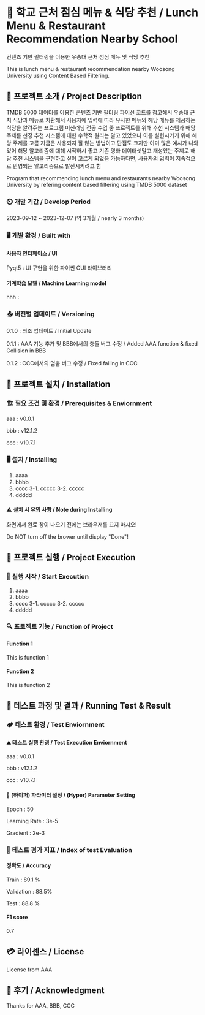 # 📛  학교 근처 점심 메뉴 & 식당 추천  / Lunch Menu & Restaurant Recommendation Nearby School
컨텐츠 기반 필터링을 이용한 우송대 근처 점심 메뉴 및 식당 추천

 This is lunch menu & restaurant recommendation nearby Woosong University using Content Based Filtering.

## 🧾 프로젝트 소개 / Project Description
TMDB 5000 데이터를 이용한 콘텐츠 기반 필터링 파이선 코드를 참고해서 우송대 근처 식당과 메뉴로 치환해서 사용자에 입력에 따라 유사한 메뉴와 해당 메뉴를 제공하는 식당을 알려주는 프로그램
머신러닝 전공 수업 중 프로젝트를 위해 추천 시스템과 해당 주제를 선정
추천 시스템에 대한 수학적 원리는 알고 있었으나 이를 실현시키기 위해 해당 주제를 고름
지금은 사용되지 잘 않는 방법이고 단점도 크지만 이미 많은 예시가 나와 있어 해당 알고리즘에 대해 시작하시 좋고 기존 영화 데이터셋말고 개성있는 주제로 해당 추천 시스템을 구현하고 싶어 고르게 되었음
가능하다면, 사용자의 입력이 지속적으로 반영되는 알고리즘으로 발전시키려고 함

Program that recommending lunch menu and restaurants nearby Woosong University by refering content based filtering using TMDB 5000 dataset

### ⏲️ 개발 기간 / Develop Period
 2023-09-12 ~ 2023-12-07 (약 3개월 / nearly 3 months)

### 🖥️ 개발 환경 / Built with
#### 사용자 인터페이스 / UI
 Pyqt5 : UI 구현을 위한 파이썬 GUI 라이브러리

#### 기계학습 모델 / Machine Learning model
 
 hhh : 

### 📤 버전별 업데이트 / Versioning
0.1.0 : 최초 업데이트 / Initial Update


0.1.1 : AAA 기능 추가 및 BBB에서의 충돌 버그 수정 / Added AAA function & fixed Collision in BBB


0.1.2 : CCC에서의 멈춤 버그 수정 / Fixed failing in CCC

## 🔌 프로젝트 설치 /  Installation
### 🏗️ 필요 조건 및 환경 / Prerequisites & Enviornment
aaa : v0.0.1


bbb : v12.1.2


ccc : v10.7.1

### 🖥️ 설치 / Installing
1. aaaa
2. bbbb
3. cccc
3-1. ccccc
3-2. ccccc
4. ddddd

#### ⚠️ 설치 시 유의 사항 / Note during Installing
화면에서 완료 창이 나오기 전에는 브라우저를 끄지 마시오!

Do NOT turn off the brower until display "Done"!

## 🏁 프로젝트 실행 / Project Execution
### 📣 실행 시작 / Start Execution
1. aaaa
2. bbbb
3. cccc
3-1. ccccc
3-2. ccccc
4. ddddd

### 🔍 프로젝트 기능 / Function of Project
#### Function 1
This is function 1

#### Function 2
This is function 2

## 📝 테스트 과정 및 결과 / Running Test & Result
### 🏕️ 테스트 환경 / Test Enviornment
#### ⛰️ 테스트 실행 환경 / Test Execution Enviornment
aaa : v0.0.1

bbb : v12.1.2

ccc : v10.7.1

#### 📌 (하이퍼) 파라미터 설정 / (Hyper) Parameter Setting
Epoch : 50


Learning Rate : 3e-5


Gradient : 2e-3

### 📐 테스트 평가 지표 / Index of test Evaluation 
#### 정확도 / Accuracy
Train : 89.1 %


Validation : 88.5%


Test : 88.8 %

#### F1 score
0.7

## 💳 라이센스 / License
License from AAA

## 🙇 후기 / Acknowledgment
Thanks for AAA, BBB, CCC


